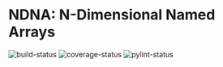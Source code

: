 # NDNA: N-Dimensional Named Arrays

![build-status](https://travis-ci.com/jessexknight/ndna.svg?branch=master)
![coverage-status](https://codecov.io/gh/jessexknight/ndna/branch/master/graph/badge.svg)
![pylint-status](https://jessexknight.github.io/ndna/_images/pylint-badge.svg)
